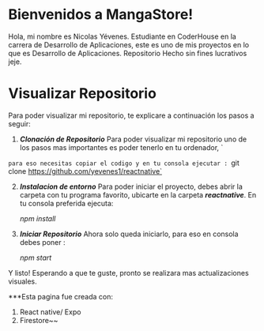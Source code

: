 # Bienvenidos a MangaStore!

Hola, mi nombre es Nicolas Yévenes. Estudiante en CoderHouse en la carrera de Desarrollo de Aplicaciones, este es uno de mis proyectos en lo que es Desarrollo de Aplicaciones. Repositorio Hecho sin fines lucrativos jeje.


# Visualizar Repositorio 

Para poder visualizar mi repositorio, te explicare a continuación los pasos a seguir: 

1. ***Clonación de Repositorio***
Para poder  visualizar mi repositorio uno de los pasos mas importantes es poder tenerlo en tu ordenador, `

`para eso necesitas copiar el codigo y en tu consola ejecutar :
 `git clone https://github.com/yevenes1/reactnative`

2. ***Instalacion de entorno***
Para poder iniciar el proyecto, debes abrir la carpeta con tu programa favorito, ubicarte en la carpeta ***reactnative***. En tu consola preferida ejecuta: 

	 *npm install* 

3. ***Iniciar Repositorio***
Ahora solo queda iniciarlo, para eso en consola debes poner :

    *npm start*

Y listo! 
Esperando a que te guste, pronto se realizara mas actualizaciones visuales.





***Esta pagina fue creada con:

 

 1. React native/ Expo
 2. Firestore~~
